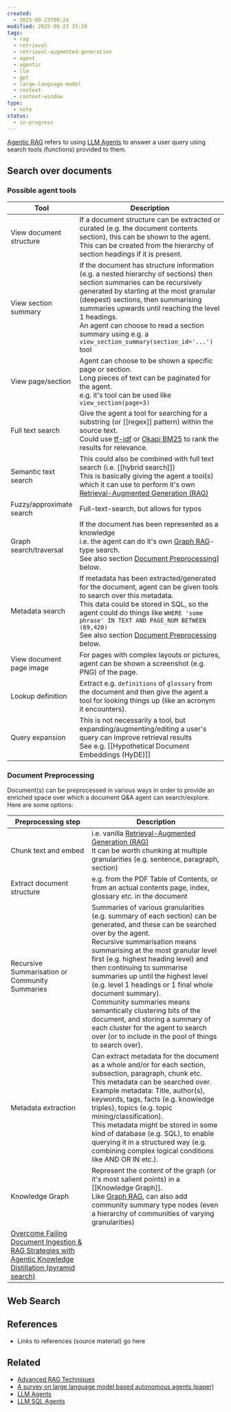 ```yaml
---
created:
  - 2025-09-23T09:24
modified: 2025-09-23 15:20
tags:
  - rag
  - retrieval
  - retrieval-augmented-generation
  - agent
  - agentic
  - llm
  - gpt
  - large-language-model
  - context
  - context-window
type:
  - note
status:
  - in-progress
---
```

[Agentic RAG](Agentic%20RAG) refers to using [LLM Agents](LLM%20Agents.md) to answer a user query using search tools (functions) provided to them.

## Search over documents

### Possible agent tools

| Tool                     | Description                                                                                                                                                                                                                                                                                                                                                                  |
| ------------------------ | ---------------------------------------------------------------------------------------------------------------------------------------------------------------------------------------------------------------------------------------------------------------------------------------------------------------------------------------------------------------------------- |
| View document structure  | If a document structure can be extracted or curated (e.g. the document contents section), this can be shown to the agent.<br>This can be created from the hierarchy of section headings if it is present.                                                                                                                                                                    |
| View section summary     | If the document has structure information (e.g. a nested hierarchy of sections) then section summaries can be recursively generated by starting at the most granular (deepest) sections, then summarising summaries upwards until reaching the level 1 headings.<br>An agent can choose to read a section summary using e.g. a `view_section_summary(section_id='...')` tool |
| View page/section        | Agent can choose to be shown a specific page or section.<br>Long pieces of text can be paginated for the agent.<br>e.g. it's tool can be used like `view_section(page=3)`                                                                                                                                                                                                    |
| Full text search         | Give the agent a tool for searching for a substring (or [[regex]] pattern) within the source text.<br>Could use [tf-idf](tf-idf.md) or [Okapi BM25](Okapi%20BM25.md) to rank the results for relevance.                                                                                                                                                                      |
| Semantic text search     | This could also be combined with full text search (i.e.  [[hybrid search]])<br>This is basically giving the agent a tool(s) which it can use to perform it's own [Retrieval-Augmented Generation (RAG)](Retrieval-Augmented%20Generation%20(RAG).md)                                                                                                                         |
| Fuzzy/approximate search | Full-text-search, but allows for typos                                                                                                                                                                                                                                                                                                                                       |
| Graph search/traversal   | If the document has been represented as a knowledge<br>i.e. the agent can do it's own [Graph RAG](Graph%20RAG.md)-type search.<br>See also section [Document Preprocessing](#Document%20Preprocessing)] below.                                                                                                                                                               |
| Metadata search          | If metadata has been extracted/generated for the document, agent can be given tools to search over this metadata.<br>This data could be stored in SQL, so the agent could do things like `WHERE 'some phrase' IN TEXT AND PAGE_NUM BETWEEN (69,420)`<br>See also section [Document Preprocessing](#Document%20Preprocessing) below.                                          |
| View document page image | For pages with complex layouts or pictures, agent can be shown a screenshot (e.g. PNG) of the page.                                                                                                                                                                                                                                                                          |
| Lookup definition        | Extract e.g. `definitions` of `glossary` from the document and then give the agent a tool for looking things up (like an acronym it encounters).                                                                                                                                                                                                                             |
| Query expansion          | This is not necessarily a tool, but expanding/augmenting/editing a user's query can improve retrieval results<br>See e.g. [[Hypothetical Document Embeddings (HyDE)]]                                                                                                                                                                                                        |

### Document Preprocessing

Document(s) can be preprocessed in various ways in order to provide an enriched space over which a document Q&A agent can search/explore. Here are some options:

| Preprocessing step                                                                                                                                                                                                                                | Description                                                                                                                                                                                                                                                                                                                                                                                                                                                                                                                                                                      |
| ------------------------------------------------------------------------------------------------------------------------------------------------------------------------------------------------------------------------------------------------- | -------------------------------------------------------------------------------------------------------------------------------------------------------------------------------------------------------------------------------------------------------------------------------------------------------------------------------------------------------------------------------------------------------------------------------------------------------------------------------------------------------------------------------------------------------------------------------- |
| Chunk text and embed                                                                                                                                                                                                                              | i.e. vanilla [Retrieval-Augmented Generation (RAG)](Retrieval-Augmented%20Generation%20(RAG).md)<br>It can be worth chunking at multiple granularities (e.g. sentence, paragraph, section)                                                                                                                                                                                                                                                                                                                                                                                       |
| Extract document structure                                                                                                                                                                                                                        | e.g. from the PDF Table of Contents, or from an actual contents page, index, glossary etc. in the document                                                                                                                                                                                                                                                                                                                                                                                                                                                                       |
| Recursive Summarisation or Community Summaries                                                                                                                                                                                                    | Summaries of various granularities (e.g. summary of each section) can be generated, and these can be searched over by the agent.<br>Recursive summarisation means summarising at the most granular level first (e.g. highest heading level) and then continuing to summarise summaries up until the highest level (e.g. level 1 headings or 1 final whole document summary).<br>Community summaries means semantically clustering bits of the document, and storing a summary of each cluster for the agent to search over (or to include in the pool of things to search over). |
| Metadata extraction                                                                                                                                                                                                                               | Can extract metadata for the document as a whole and/or for each section, subsection, paragraph, chunk etc.<br>This metadata can be searched over.<br>Example metadata: Title, author(s), keywords, tags, facts (e.g. knowledge triples), topics (e.g. topic mining/classification).<br>This metadata might be stored in some kind of database (e.g. SQL), to enable querying it in a structured way (e.g. combining complex logical conditions like AND OR IN etc.).                                                                                                            |
| Knowledge Graph                                                                                                                                                                                                                                   | Represent the content of the graph (or it's most salient points) in a [[Knowledge Graph]].<br>Like [Graph RAG](Graph%20RAG.md), can also add community summary type nodes (even a hierarchy of communities of varying granularities)<br>                                                                                                                                                                                                                                                                                                                                         |
| [Overcome Failing Document Ingestion & RAG Strategies with Agentic Knowledge Distillation (pyramid search)](Overcome%20Failing%20Document%20Ingestion%20&%20RAG%20Strategies%20with%20Agentic%20Knowledge%20Distillation%20(pyramid%20search).md) |                                                                                                                                                                                                                                                                                                                                                                                                                                                                                                                                                                                  |
## Web Search


## References
* Links to references (source material) go here
## Related
* [Advanced RAG Techniques](Advanced%20RAG%20Techniques.md)
* [A survey on large language model based autonomous agents (paper)](A%20survey%20on%20large%20language%20model%20based%20autonomous%20agents%20(paper).md)
* [LLM Agents](LLM%20Agents.md)
* [LLM SQL Agents](LLM%20SQL%20Agents.md)
